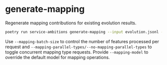 # generate-mapping

Regenerate mapping contributions for existing evolution results.

```bash
poetry run service-ambitions generate-mapping --input evolution.jsonl --output evolution-remapped.jsonl
```

Use `--mapping-batch-size` to control the number of features processed per request
and `--mapping-parallel-types/--no-mapping-parallel-types` to toggle concurrent
mapping type requests. Provide `--mapping-model` to override the default model
for mapping operations.
